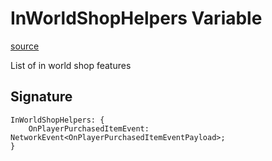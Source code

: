 # InWorldShopHelpers Variable

[source](https://developers.meta.com/horizon-worlds/reference/2.0.0/core_inworldshophelpers)

List of in world shop features

## Signature

```
InWorldShopHelpers: {
    OnPlayerPurchasedItemEvent: NetworkEvent<OnPlayerPurchasedItemEventPayload>;
}
```